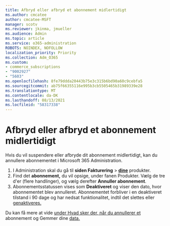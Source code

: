 ```yaml
---
title: Afbryd eller afbryd et abonnement midlertidigt
ms.author: cmcatee
author: cmcatee-MSFT
manager: scotv
ms.reviewer: jkinma, jmueller
ms.audience: Admin
ms.topic: article
ms.service: o365-administration
ROBOTS: NOINDEX, NOFOLLOW
localization_priority: Priority
ms.collection: Adm_O365
ms.custom:
- commerce_subscriptions
- "9002927"
- "5603"
ms.openlocfilehash: 8fe79ddda20443b75e3c315b6bd90a60c9cebfa5
ms.sourcegitcommit: ab75f66355116e995b3cb5505465b31989339e28
ms.translationtype: MT
ms.contentlocale: da-DK
ms.lasthandoff: 08/13/2021
ms.locfileid: "58317338"
---
```

# <a name="suspend-or-pause-a-subscription"></a>Afbryd eller afbryd et abonnement midlertidigt

Hvis du vil suspendere eller afbryde dit abonnement midlertidigt, kan du annullere abonnementet i Microsoft 365 Administration.

1. I Administration skal du gå til **siden Fakturering**  >  **[dine](https://go.microsoft.com/fwlink/p/?linkid=842054)** produkter.
2. Find det **abonnement,** du vil opsige, under fanen Produkter. Vælg de tre d'er (flere handlinger), og vælg derefter **Annuller abonnement**.
3. Abonnementsstatussen vises som **Deaktiveret** og viser den dato, hvor abonnementet blev annulleret. Abonnementet forbliver i en deaktiveret tilstand i 90 dage og har nedsat funktionalitet, indtil det slettes eller [genaktiveres.](https://docs.microsoft.com/microsoft-365/commerce/subscriptions/reactivate-your-subscription)

Du kan få mere at vide [under Hvad sker der, når du annullerer et](https://docs.microsoft.com/microsoft-365/commerce/subscriptions/cancel-your-subscription#what-happens-when-you-cancel-a-subscription) abonnement og Gemmer dine [data.](https://docs.microsoft.com/microsoft-365/commerce/subscriptions/cancel-your-subscription#save-your-data)

